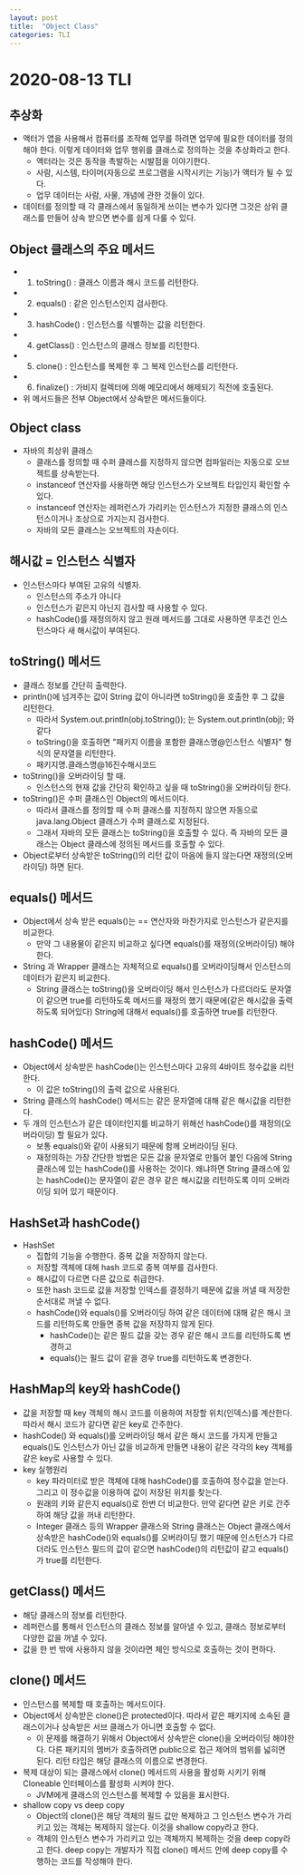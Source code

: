 ```yaml
---
layout: post
title:  "Object Class"
categories: TLI
---
```


# 2020-08-13 TLI

## 추상화
- 액터가 앱을 사용해서 컴퓨터를 조작해 업무를 하려면 업무에 필요한 데이터를 정의해야 한다. 이렇게 데이터와 업무 행위를 클래스로 정의하는 것을 추상화라고 한다.
    - 액터라는 것은 동작을 촉발하는 시발점을 이야기한다.
    - 사람, 시스템, 타이머(자동으로 프로그램을 시작시키는 기능)가 액터가 될 수 있다.
    - 업무 데이터는 사람, 사물, 개념에 관한 것들이 있다.
- 데이터를 정의할 때 각 클래스에서 동일하게 쓰이는 변수가 있다면 그것은 상위 클래스를 만들어 상속 받으면 변수를 쉽게 다룰 수 있다.

## Object 클래스의 주요 메서드
- 1) toString() : 클래스 이름과 해시 코드를 리턴한다.
- 2) equals() : 같은 인스턴스인지 검사한다.
- 3) hashCode() : 인스턴스를 식별하는 값을 리턴한다.
- 4) getClass() : 인스턴스의 클래스 정보를 리턴한다.
- 5) clone() : 인스턴스를 복제한 후 그 복제 인스턴스를 리턴한다.
- 6) finalize() : 가비지 컬렉터에 의해 메모리에서 해제되기 직전에 호출된다.
- 위 메서드들은 전부 Object에서 상속받은 메서드들이다.

## Object class
- 자바의 최상위 클래스
    - 클래스를 정의할 때 수퍼 클래스를 지정하지 않으면 컴파일러는 자동으로 오브젝트를 상속받는다.
    - instanceof 연산자를 사용하면 해당 인스턴스가 오브젝트 타입인지 확인할 수 있다.
    - instanceof 연산자는 레퍼런스가 가리키는 인스턴스가 지정한 클래스의 인스턴스이거나 조상으로 가지는지 검사한다.
    - 자바의 모든 클래스는 오브젝트의 자손이다.

## 해시값 = 인스턴스 식별자
 - 인스턴스마다 부여된 고유의 식별자.
    - 인스턴스의 주소가 아니다
    - 인스턴스가 같은지 아닌지 검사할 때 사용할 수 있다.
    - hashCode()를 재정의하지 않고 원래 메서드를 그대로 사용하면 무조건 인스턴스마다 새 해시값이 부여된다.

## toString() 메서드
- 클래스 정보를 간단히 출력한다.
- println()에 넘겨주는 값이 String 값이 아니라면 toString()을 호출한 후 그 값을 리턴한다.
    - 따라서 System.out.println(obj.toString()); 는 System.out.println(obj); 와 같다
    - toString()을 호출하면 "패키지 이름을 포함한 클래스명@인스턴스 식별자" 형식의 문자열을 리턴한다.
    - 패키지명.클래스명@16진수해시코드
- toString()을 오버라이딩 할 때.
    - 인스턴스의 현재 값을 간단히 확인하고 싶을 때 toString()을 오버라이딩 한다.
- toString()은 수퍼 클래스인 Object의 메서드이다.
    - 따라서 클래스를 정의할 때 수퍼 클래스를 지정하지 않으면 자동으로 java.lang.Object 클래스가 수퍼 클래스로 지정된다.
    - 그래서 자바의 모든 클래스는 toString()을 호출할 수 있다. 즉 자바의 모든 클래스는 Object 클래스에 정의된 메서드를 호출할 수 있다.
- Object로부터 상속받은 toString()의 리턴 값이 마음에 들지 않는다면 재정의(오버라이딩) 하면 된다.

## equals() 메서드
- Object에서 상속 받은 equals()는 == 연산자와 마찬가지로 인스턴스가 같은지를 비교한다.
    - 만약 그 내용물이 같은지 비교하고 싶다면 equals()를 재정의(오버라이딩) 해야한다.
- String 과 Wrapper 클래스는 자체적으로 equals()를 오버라이딩해서 인스턴스의 데이터가 같은지 비교한다.
    - String 클래스는 toString()을 오버라이딩 해서 인스턴스가 다르더라도 문자열이 같으면 true를 리턴하도록 메서드를 재정의 했기 때문에(같은 해시값을 출력하도록 되어있다) String에 대해서 equals()를 호출하면 true를 리턴한다.

## hashCode() 메서드
- Object에서 상속받은 hashCode()는 인스턴스마다 고유의 4바이트 정수값을 리턴한다.
    - 이 값은 toString()의 출력 값으로 사용된다.
- String 클래스의 hashCode() 메서드는 같은 문자열에 대해 같은 해시값을 리턴한다.
- 두 개의 인스턴스가 같은 데이터인지를 비교하기 위해선 hashCode()를 재정의(오버라이딩) 할 필요가 있다.
    - 보통 equals()와 같이 사용되기 때문에 함께 오버라이딩 된다.
    - 재정의하는 가장 간단한 방법은 모든 값을 문자열로 만틀어 붙인 다음에 String 클래스에 있는 hashCode()를 사용하는 것이다. 왜냐하면 String 클래스에 있는 hashCode()는 문자열이 같은 경우 같은 해시값을 리턴하도록 이미 오버라이딩 되어 있기 때문이다.

## HashSet과 hashCode()
- HashSet
    - 집합의 기능을 수행한다. 중복 값을 저장하지 않는다.
    - 저장할 객체에 대해 hash 코드로 중복 여부를 검사한다.
    - 해시값이 다르면 다른 값으로 취급한다.
    - 또한 hash 코드로 값을 저장할 인덱스를 결정하기 때문에 값을 꺼낼 때 저장한 순서대로 꺼낼 수 없다.
    - hashCode()와 equals()를 오버라이딩 하여 같은 데이터에 대해 같은 해시 코드를 리턴하도록 만들면 중복 값을 저장하지 않게 된다.
        - hashCode()는 같은 필드 값을 갖는 경우 같은 해시 코드를 리턴하도록 변경하고
        - equals()는 필드 값이 같을 경우 true를 리턴하도록 변경한다.

## HashMap의 key와 hashCode()
- 값을 저장할 때 key 객체의 해시 코드를 이용하여 저장할 위치(인덱스)를 계산한다. 따라서 해시 코드가 같다면 같은 key로 간주한다.
- hashCode() 와 equals()를 오버라이딩 해서 같은 해시 코드를 가지게 만들고 equals()도 인스턴스가 아닌 값을 비교하게 만들면 내용이 같은 각각의 key 객체를 같은 key로 사용할 수 있다.
- key 실행원리
    - key 파라미터로 받은 객체에 대해 hashCode()를 호출하여 정수값을 얻는다. 그리고 이 정수값을 이용하여 값이 저장된 위치를 찾는다.
    - 원래의 키와 같은지 equals()로 한번 더 비교한다. 만약 같다면 같은 키로 간주하여 해당 값을 꺼내 리턴한다.
    - Integer 클래스 등의 Wrapper 클래스와 String 클래스는 Object 클래스에서 상속받은 hashCode()와 equals()를 오버라이딩 했기 때문에 인스턴스가 다르더라도 인스턴스 필드의 값이 같으면 hashCode()의 리턴값이 같고 equals()가 true를 리턴한다.

## getClass() 메서드
- 해당 클래스의 정보를 리턴한다.
- 레퍼런스를 통해서 인스턴스의 클래스 정보를 알아낼 수 있고, 클래스 정보로부터 다양한 값을 꺼낼 수 있다.
- 값을 한 번 밖에 사용하지 않을 것이라면 체인 방식으로 호출하는 것이 편하다.

## clone() 메서드
- 인스턴스를 복제할 때 호출하는 메서드이다.
- Object에서 상속받은 clone()은 protected이다. 따라서 같은 패키지에 소속된 클래스이거나 상속받은 서브 클래스가 아니면 호출할 수 없다.
    - 이 문제를 해결하기 위해서 Object에서 상속받은 clone()을 오버라이딩 해야한다. 다른 패키지의 멤버가 호출하려면 public으로 접근 제어의 범위를 넓히면 된다. 리턴 타입은 해당 클래스의 이름으로 변경한다.
- 복제 대상이 되는 클래스에서 clone() 메서드의 사용을 활성화 시키기 위해 Cloneable 인터페이스를 활성화 시켜야 한다.
    - JVM에게 클래스의 인스턴스를 복제할 수 있음을 표시한다.
- shallow copy vs deep copy
    - Object의 clone()은 해당 객체의 필드 값만 복제하고 그 인스턴스 변수가 가리키고 있는 객체는 복제하지 않는다. 이것을 shallow copy라고 한다.
    - 객체의 인스턴스 변수가 가리키고 있는 객체까지 복제하는 것을 deep copy라고 한다. deep copy는 개발자가 직접 clone() 메서드 안에 deep copy를 수행하는 코드를 작성해야 한다.